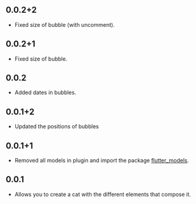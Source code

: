 ## 0.0.2+2

- Fixed size of bubble (with uncomment).

## 0.0.2+1

- Fixed size of bubble.

## 0.0.2

- Added dates in bubbles.

## 0.0.1+2

- Updated the positions of bubbles

## 0.0.1+1

- Removed all models in plugin and import the package [flutter_models](https://pub.dev/packages/flutter_models).

## 0.0.1

- Allows you to create a cat with the different elements that compose it.
